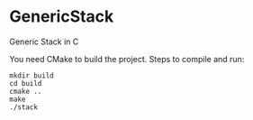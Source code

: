 # GenericStack
Generic Stack in C

You need CMake to build the project.
Steps to compile and run:

```
mkdir build
cd build
cmake ..
make
./stack
```
